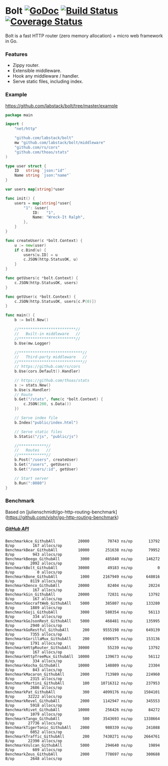 # Bolt [![GoDoc](http://img.shields.io/badge/go-documentation-blue.svg?style=flat-square)](http://godoc.org/github.com/labstack/bolt) [![Build Status](http://img.shields.io/travis/fatih/structs.svg?style=flat-square)](https://travis-ci.org/labstack/bolt) [![Coverage Status](http://img.shields.io/coveralls/labstack/bolt.svg?style=flat-square)](https://coveralls.io/r/labstack/bolt)
Bolt is a fast HTTP router (zero memory allocation) + micro web framework in Go.

### Features
- Zippy router.
- Extensible middleware.
- Hook any middleware / handler.
- Serve static files, including index.

### Example
https://github.com/labstack/bolt/tree/master/example

```go
package main

import (
	"net/http"

	"github.com/labstack/bolt"
	mw "github.com/labstack/bolt/middleware"
	"github.com/rs/cors"
	"github.com/thoas/stats"
)

type user struct {
	ID   string `json:"id"`
	Name string `json:"name"`
}

var users map[string]*user

func init() {
	users = map[string]*user{
		"1": &user{
			ID:   "1",
			Name: "Wreck-It Ralph",
		},
	}
}

func createUser(c *bolt.Context) {
	u := new(user)
	if c.Bind(u) {
		users[u.ID] = u
		c.JSON(http.StatusOK, u)
	}
}

func getUsers(c *bolt.Context) {
	c.JSON(http.StatusOK, users)
}

func getUser(c *bolt.Context) {
	c.JSON(http.StatusOK, users[c.P(0)])
}

func main() {
	b := bolt.New()

	//*************************//
	//   Built-in middleware   //
	//*************************//
	b.Use(mw.Logger)

	//****************************//
	//   Third-party middleware   //
	//****************************//
	// https://github.com/rs/cors
	b.Use(cors.Default().Handler)

	// https://github.com/thoas/stats
	s := stats.New()
	b.Use(s.Handler)
	// Route
	b.Get("/stats", func(c *bolt.Context) {
		c.JSON(200, s.Data())
	})

	// Serve index file
	b.Index("public/index.html")

	// Serve static files
	b.Static("/js", "public/js")

	//************//
	//   Routes   //
	//************//
	b.Post("/users", createUser)
	b.Get("/users", getUsers)
	b.Get("/users/:id", getUser)

	// Start server
	b.Run(":8080")
}
```

### Benchmark
Based on [julienschmidt/go-http-routing-benchmark] (https://github.com/vishr/go-http-routing-benchmark)
##### [GitHub API](http://developer.github.com/v3)
```
BenchmarkAce_GithubAll          20000	     70743 ns/op	   13792 B/op	     167 allocs/op
BenchmarkBear_GithubAll         10000	    251638 ns/op	   79952 B/op	     943 allocs/op
BenchmarkBeego_GithubAll         3000	    485840 ns/op	  146272 B/op	    2092 allocs/op
BenchmarkBolt_GithubAll         30000	     49183 ns/op	       0 B/op	       0 allocs/op
BenchmarkBone_GithubAll          1000	   2167949 ns/op	  648016 B/op	    8119 allocs/op
BenchmarkDenco_GithubAll        20000	     82404 ns/op	   20224 B/op	     167 allocs/op
BenchmarkGin_GithubAll          20000	     72831 ns/op	   13792 B/op	     167 allocs/op
BenchmarkGocraftWeb_GithubAll	 5000	    385807 ns/op	  133280 B/op	    1889 allocs/op
BenchmarkGoji_GithubAll          3000	    580354 ns/op	   56113 B/op	     334 allocs/op
BenchmarkGoJsonRest_GithubAll    5000	    468481 ns/op	  135995 B/op	    2940 allocs/op
BenchmarkGoRestful_GithubAll      200	   9555198 ns/op	  649139 B/op	    7355 allocs/op
BenchmarkGorillaMux_GithubAll     200	   6906975 ns/op	  153136 B/op	    1791 allocs/op
BenchmarkHttpRouter_GithubAll	30000	     55239 ns/op	   13792 B/op	     167 allocs/op
BenchmarkHttpTreeMux_GithubAll	10000	    139673 ns/op	   56112 B/op	     334 allocs/op
BenchmarkKocha_GithubAll	    10000	    148809 ns/op	   23304 B/op	     843 allocs/op
BenchmarkMacaron_GithubAll	     2000	    713989 ns/op	  224960 B/op	    2315 allocs/op
BenchmarkMartini_GithubAll	      100	  10716312 ns/op	  237953 B/op	    2686 allocs/op
BenchmarkPat_GithubAll	          300	   4099176 ns/op	 1504101 B/op	   32222 allocs/op
BenchmarkRevel_GithubAll	     2000	   1142947 ns/op	  345553 B/op	    5918 allocs/op
BenchmarkRivet_GithubAll	    10000	    256426 ns/op	   84272 B/op	    1079 allocs/op
BenchmarkTango_GithubAll	      500	   3543693 ns/op	 1338664 B/op	   27736 allocs/op
BenchmarkTigerTonic_GithubAll	 2000	    980339 ns/op	  241088 B/op	    6052 allocs/op
BenchmarkTraffic_GithubAll	      200	   7430271 ns/op	 2664761 B/op	   22390 allocs/op
BenchmarkVulcan_GithubAll	     5000	    294640 ns/op	   19894 B/op	     609 allocs/op
BenchmarkZeus_GithubAll	         2000	    778697 ns/op	  300688 B/op	    2648 allocs/op
```
